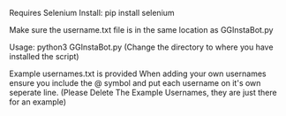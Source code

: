 Requires Selenium
Install: pip install selenium

Make sure the username.txt file is in the same location as GGInstaBot.py

Usage: python3 GGInstaBot.py
(Change the directory to where you have installed the script)

Example usernames.txt is provided
When adding your own usernames ensure you include the @ symbol and put each username on it's own seperate line.
(Please Delete The Example Usernames, they are just there for an example)
